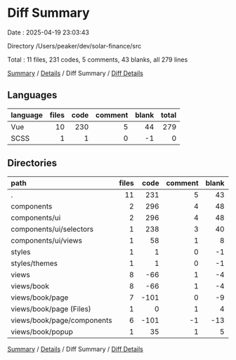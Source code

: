 # Diff Summary

Date : 2025-04-19 23:03:43

Directory /Users/peaker/dev/solar-finance/src

Total : 11 files,  231 codes, 5 comments, 43 blanks, all 279 lines

[Summary](results.md) / [Details](details.md) / Diff Summary / [Diff Details](diff-details.md)

## Languages
| language | files | code | comment | blank | total |
| :--- | ---: | ---: | ---: | ---: | ---: |
| Vue | 10 | 230 | 5 | 44 | 279 |
| SCSS | 1 | 1 | 0 | -1 | 0 |

## Directories
| path | files | code | comment | blank | total |
| :--- | ---: | ---: | ---: | ---: | ---: |
| . | 11 | 231 | 5 | 43 | 279 |
| components | 2 | 296 | 4 | 48 | 348 |
| components/ui | 2 | 296 | 4 | 48 | 348 |
| components/ui/selectors | 1 | 238 | 3 | 40 | 281 |
| components/ui/views | 1 | 58 | 1 | 8 | 67 |
| styles | 1 | 1 | 0 | -1 | 0 |
| styles/themes | 1 | 1 | 0 | -1 | 0 |
| views | 8 | -66 | 1 | -4 | -69 |
| views/book | 8 | -66 | 1 | -4 | -69 |
| views/book/page | 7 | -101 | 0 | -9 | -110 |
| views/book/page (Files) | 1 | 0 | 1 | 4 | 5 |
| views/book/page/components | 6 | -101 | -1 | -13 | -115 |
| views/book/popup | 1 | 35 | 1 | 5 | 41 |

[Summary](results.md) / [Details](details.md) / Diff Summary / [Diff Details](diff-details.md)